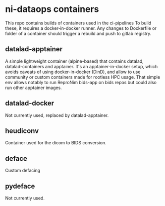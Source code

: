 # ni-dataops containers

This repo contains builds of containers used in the ci-pipelines
To build these, it requires a docker-in-docker runner.
Any changes to Dockerfile or folder of a container should trigger a rebuild and push to gitlab registry.

## datalad-apptainer

A simple lightweight container (alpine-based) that contains datalad, datalad-containers and apptainer.
It's an apptainer-in-docker setup, which avoids caveats of using docker-in-docker (DinD), and allow to use community or custom containers made for rootless HPC usage.
That simple env allows notably to run ReproNim bids-app on bids repos but could also run other apptainer images.

## datalad-docker

Not currently used, replaced by datalad-apptainer.


## heudiconv

Container used for the dicom to BIDS conversion.

## deface

Custom defacing

## pydeface

Not currently used.
